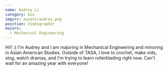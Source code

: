 ```yaml
---
name: Audrey Li
category: bio
imgsrc: assets/audrey.png
position: Videographer
majors:
  - Mechanical Engineering
---
```

Hi!! :) I'm Audrey and I am majoring in Mechanical Engineering and minoring in Asian American Studies. Outside of TASA, I love to crochet, make vids, sing, watch dramas, and I'm trying to learn rollerblading right now. Can't wait for an amazing year with everyone!